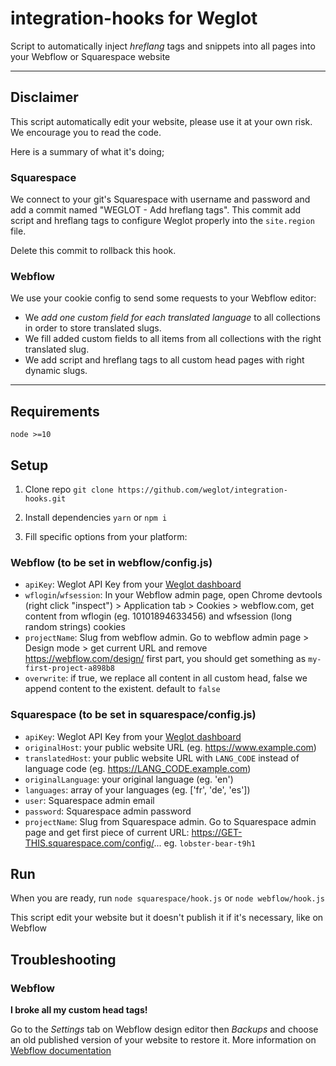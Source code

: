 # integration-hooks for Weglot

Script to automatically inject _hreflang_ tags and snippets into all pages into
your Webflow or Squarespace website

<hr>

## Disclaimer

This script automatically edit your website, please use it at your own risk. We
encourage you to read the code.

Here is a summary of what it's doing;

### Squarespace

We connect to your git's Squarespace with username and password and add a commit
named "WEGLOT - Add hreflang tags". This commit add script and hreflang tags to
configure Weglot properly into the `site.region` file.

Delete this commit to rollback this hook.

### Webflow

We use your cookie config to send some requests to your Webflow editor:

- We *add one custom field for each translated language* to all collections
  in order to store translated slugs.
- We fill added custom fields to all items from all collections with the right 
  translated slug.
- We add script and hreflang tags to all custom head pages with right
  dynamic slugs.

<hr>

## Requirements

`node >=10`

## Setup

1. Clone repo `git clone https://github.com/weglot/integration-hooks.git`

2. Install dependencies `yarn` or `npm i`

3. Fill specific options from your platform:

### Webflow (to be set in webflow/config.js)

- `apiKey`: Weglot API Key from your [Weglot dashboard](https://dashboard.weglot.com/settings/setup)
- `wflogin`/`wfsession`: In your Webflow admin page, open Chrome
  devtools (right click "inspect") > Application tab > Cookies > webflow.com,
  get content from wflogin (eg. 10101894633456) and wfsession
  (long random strings) cookies
- `projectName`: Slug from webflow admin. Go to webflow admin page > Design mode >
  get current URL and remove https://webflow.com/design/ first part, you should
  get something as `my-first-project-a898b8`
- `overwrite`: if true, we replace all content in all custom head, false we 
  append content to the existent. default to `false`

### Squarespace (to be set in squarespace/config.js)

- `apiKey`: Weglot API Key from your [Weglot dashboard](https://dashboard.weglot.com/settings/setup)
- `originalHost`: your public website URL (eg. https://www.example.com)
- `translatedHost`: your public website URL with `LANG_CODE` instead of
 language code (eg. https://LANG_CODE.example.com)
- `originalLanguage`: your original language (eg. 'en')
- `languages`: array of your languages (eg. ['fr', 'de', 'es'])
- `user`: Squarespace admin email
- `password`: Squarespace admin password
- `projectName`: Slug from Squarespace admin. Go to Squarespace admin page and get
  first piece of current URL: https://GET-THIS.squarespace.com/config/...
  eg. `lobster-bear-t9h1`

## Run

When you are ready, run `node squarespace/hook.js` or `node webflow/hook.js`

This script edit your website but it doesn't publish it if it's necessary, like
on Webflow

## Troubleshooting

### Webflow

**I broke all my custom head tags!**

Go to the *Settings* tab on Webflow design editor then *Backups* and choose an
old published version of your website to restore it. More information on
[Webflow documentation](https://university.webflow.com/lesson/backups#preview-and-restore-backup-versions)
